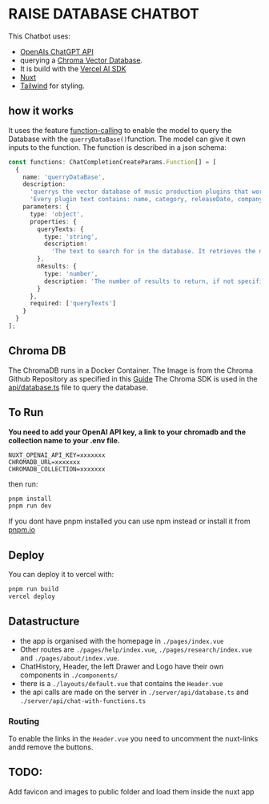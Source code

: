 # RAISE DATABASE CHATBOT

This Chatbot uses:

- [OpenAIs ChatGPT API](https://github.com/openai/openai-node/blob/master/api.md)
- querying a [Chroma Vector Database](https://docs.trychroma.com/).
- It is build with the [Vercel AI SDK](https://github.com/vercel/ai)
- [Nuxt](https://nuxt.com/)
- [Tailwind](https://tailwindcss.com/) for styling.

## how it works

It uses the feature [function-calling](https://platform.openai.com/docs/guides/function-calling) to enable the model to query the Database with the `querryDataBase()`function. The model can give it own inputs to the function. The function is described in a json schema:

```TypeScript
const functions: ChatCompletionCreateParams.Function[] = [
  {
    name: 'querryDataBase',
    description:
      'querrys the vector database of music production plugins that work with ai. to find the nearest neighbors to the query text.' +
      'Every plugin text contains: name, category, releaseDate, company, developers, what can you do with it?, category tag, how does it work?, technology, technicalRequirements, required knowledge,skill level, recommended knowledge, cost structure',
    parameters: {
      type: 'object',
      properties: {
        queryTexts: {
          type: 'string',
          description:
            'The text to search for in the database. It retrieves the nearest neighbors to this text.'
        },
        nResults: {
          type: 'number',
          description: 'The number of results to return, if not specified 5'
        }
      },
      required: ['queryTexts']
    }
  }
];
```

## Chroma DB

The ChromaDB runs in a Docker Container. The Image is from the Chroma Github Repository as specified in this [Guide](https://docs.trychroma.com/deployment)
The Chroma SDK is used in the [api/database.ts](./api/database.ts) file to query the database.

## To Run

**You need to add your OpenAI API key, a link to your chromadb and the collection name to your .env file.**
```.env
NUXT_OPENAI_API_KEY=xxxxxxx
CHROMADB_URL=xxxxxxx
CHROMADB_COLLECTION=xxxxxxx
```
then run:

```bash
pnpm install
pnpm run dev
```

If you dont have pnpm installed you can use npm instead or install it from [pnpm.io](https://pnpm.io/)

## Deploy

You can deploy it to vercel with:

```bash
pnpm run build
vercel deploy
```

## Datastructure

- the app is organised with the homepage in `./pages/index.vue`
- Other routes are `./pages/help/index.vue`, `./pages/research/index.vue` and `./pages/about/index.vue`.
- ChatHistory, Header, the left Drawer and Logo have their own components in `./components/`
- there is a `./layouts/default.vue` that contains the `Header.vue`
- the api calls are made on the server in `./server/api/database.ts` and `./server/api/chat-with-functions.ts`

### Routing

To enable the links in the `Header.vue` you need to uncomment the nuxt-links andd remove the buttons.

## TODO:

Add favicon and images to public folder and load them inside the nuxt app
